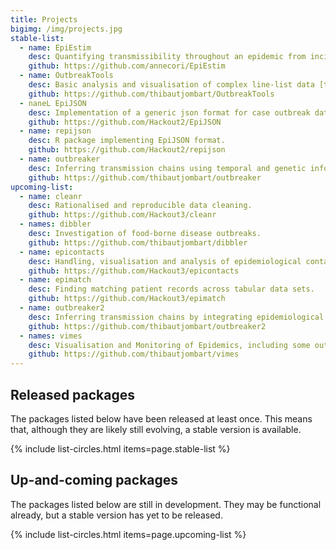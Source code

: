 ```yaml
---
title: Projects
bigimg: /img/projects.jpg
stable-list:
  - name: EpiEstim
    desc: Quantifying transmissibility throughout an epidemic from incidence time series.
    github: https://github.com/annecori/EpiEstim
  - name: OutbreakTools
    desc: Basic analysis and visualisation of complex line-list data [to be replaced by *incidence* and *epicontacts*].
    github: https://github.com/thibautjombart/OutbreakTools
  - naneL EpiJSON
    desc: Implementation of a generic json format for case outbreak data.
    github: https://github.com/Hackout2/EpiJSON
  - name: repijson
    desc: R package implementing EpiJSON format.
    github: https://github.com/Hackout2/repijson
  - name: outbreaker
    desc: Inferring transmission chains using temporal and genetic information.
    github: https://github.com/thibautjombart/outbreaker
upcoming-list:
  - name: cleanr
    desc: Rationalised and reproducible data cleaning.
    github: https://github.com/Hackout3/cleanr
  - names: dibbler
    desc: Investigation of food-borne disease outbreaks.
    github: https://github.com/thibautjombart/dibbler
  - name: epicontacts
    desc: Handling, visualisation and analysis of epidemiological contacts.
    github: https://github.com/Hackout3/epicontacts
  - name: epimatch
    desc: Finding matching patient records across tabular data sets.
    github: https://github.com/Hackout3/epimatch
  - name: outbreaker2
    desc: Inferring transmission chains by integrating epidemiological and genetic data.
    github: https://github.com/thibautjombart/outbreaker2
  - names: vimes
    desc: Visualisation and Monitoring of Epidemics, including some outbreak detection algorithms.
    github: https://github.com/thibautjombart/vimes
---
```




## Released packages
The packages listed below have been released at least once. This means that, although they are likely still evolving, a stable version is available.

{% include list-circles.html items=page.stable-list %}


## Up-and-coming packages
The packages listed below are still in development. They may be functional already, but a stable version has yet to be released.

{% include list-circles.html items=page.upcoming-list %}
